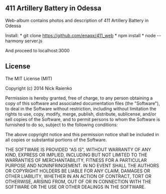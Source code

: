 411 Artillery Battery in Odessa
---
Web-album contains photos and description of 411 Artillery Battery in Odessa

Install:
	* git clone https://github.com/enaqx/411_web
	* npm install
	* node --harmony server.js

And proceed to localhost:3000

License
---
The MIT License (MIT)

Copyright (c) 2014 Nick Raienko

Permission is hereby granted, free of charge, to any person obtaining a copy of this software and associated documentation files (the "Software"), to deal in the Software without restriction, including without limitation the rights to use, copy, modify, merge, publish, distribute, sublicense, and/or sell copies of the Software, and to permit persons to whom the Software is furnished to do so, subject to the following conditions:

The above copyright notice and this permission notice shall be included in all copies or substantial portions of the Software.

THE SOFTWARE IS PROVIDED "AS IS", WITHOUT WARRANTY OF ANY KIND, EXPRESS OR IMPLIED, INCLUDING BUT NOT LIMITED TO THE WARRANTIES OF MERCHANTABILITY, FITNESS FOR A PARTICULAR PURPOSE AND NONINFRINGEMENT. IN NO EVENT SHALL THE AUTHORS OR COPYRIGHT HOLDERS BE LIABLE FOR ANY CLAIM, DAMAGES OR OTHER LIABILITY, WHETHER IN AN ACTION OF CONTRACT, TORT OR OTHERWISE, ARISING FROM, OUT OF OR IN CONNECTION WITH THE SOFTWARE OR THE USE OR OTHER DEALINGS IN THE SOFTWARE.